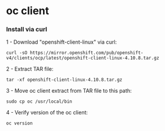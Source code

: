 # oc client

### Install via curl

1 - Download "openshift-client-linux" via curl:
```
curl -sO https://mirror.openshift.com/pub/openshift-v4/clients/ocp/latest/openshift-client-linux-4.10.8.tar.gz
```
2 - Extract TAR file:
```
tar -xf openshift-client-linux-4.10.8.tar.gz
```
3 - Move oc client extract from TAR file to this path:
```
sudo cp oc /usr/local/bin
```
4 - Verify version of the oc client:
```
oc version
```
